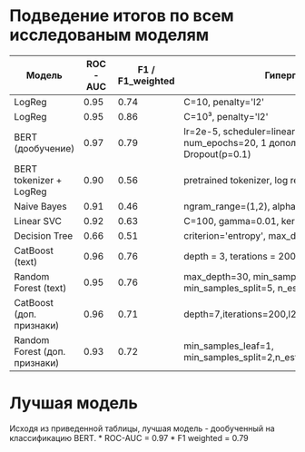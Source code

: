 # Подведение итогов по всем исследованым моделям


| Модель                           | ROC-AUC | F1 / F1_weighted | Гиперпараметры                                      |
|----------------------------------|---------|------------------|-----------------------------------------------------|
| LogReg                           | 0.95    | 0.74             | C=10, penalty='l2'                                  |
| LogReg                           | 0.95    | 0.86             | C=10³, penalty='l2'                                 |
| BERT (дообучение)                | 0.97    | 0.79             | lr=2e-5, scheduler=linearwithwarmup, num_epochs=20, 1 дополнительный линейный слой + Dropout(p=0.1)|
| BERT tokenizer + LogReg          | 0.90    | 0.56             | pretrained tokenizer, log reg params: C=10, penalty='l2'|
| Naive Bayes                      | 0.91    | 0.46             | ngram_range=(1,2), alpha=10e−10                    |
| Linear SVC                       | 0.92    | 0.63             | C=100, gamma=0.01, kernel='rbf'                    |
| Decision Tree                    | 0.66    | 0.51             | criterion='entropy', max_depth=12                  |
| CatBoost (text)                  | 0.96    | 0.76             | depth = 3, terations = 200, l2_leaf_reg=0.01, lr=0.3                                                |
| Random Forest (text)             | 0.95    | 0.76             | max_depth=30, min_samples_leaf=1, min_samples_split=5, n_estimators=100                                                  |
| CatBoost (доп. признаки)         | 0.96    | 0.71             | depth=7,iterations=200,l2_leaf_reg=3,learning_rate=0.3                                      |
| Random Forest (доп. признаки)    | 0.93    | 0.72             | min_samples_leaf=1, min_samples_split=2,n_estimators=500


# Лучшая модель
Исходя из приведенной таблицы, лучшая модель - дообученный на классификацию BERT.
    * ROC-AUC = 0.97
    * F1 weighted = 0.79 
